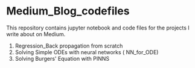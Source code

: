 # Medium_Blog_codefiles
This repository contains jupyter notebook and code files for the projects I write about on Medium.  
1) Regression_Back propagation from scratch
2) Solving Simple ODEs with neural networks ( NN_for_ODE)
3) Solving Burgers' Equation with PINNS
